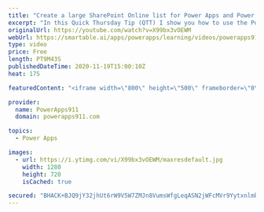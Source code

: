```yaml
---
title: "Create a large SharePoint Online list for Power Apps and Power Automate"
excerpt: "In this Quick Thursday Tip (QTT) I show you how to use the PowerShell script below to create a large SharePoint list for testing your Power Apps and Power Automate. Delegation, performance issues, and more are all things you can better learn when you have a large list at your disposal.  Learn PowerShell"
originalUrl: https://youtube.com/watch?v=X99bx3vOEWM
webUrl: https://smartable.ai/apps/powerapps/learning/videos/powerapps911-create-a-large-sharepoint-online-list-for-power-apps-and-power-automate/
type: video
price: Free
length: PT9M43S
publishedDateTime: 2020-11-19T15:00:10Z
heat: 175

featuredContent: "<iframe width=\"800\" height=\"500\" frameborder=\"0\" src=\"https://www.youtube.com/embed/X99bx3vOEWM\" allow=\"accelerometer; autoplay; encrypted-media; gyroscope; picture-in-picture\" allowfullscreen></iframe>"

provider:
  name: PowerApps911
  domain: powerapps911.com

topics:
  - Power Apps

images:
  - url: https://i.ytimg.com/vi/X99bx3vOEWM/maxresdefault.jpg
    width: 1280
    height: 720
    isCached: true

secured: "BHACK+BJQ9jY32jhUt6rW9V5W7ZMJn8VumsWfgLeqASN2jWFcMVr9YytxnlmbAK/N7G1lRutpzJN2ZpoDm044PCUWnjAbBemj5Q6RJvwgQ/A0A73XM8D6IKbcicEogbReHaEC24skqqtrAerqmbL4I+AUMCl0OrVSF5XZR/GwT7upz5hzMIsuxUejSvclvmkak0iHyLkFEdqMDJkVpvlM4hXZ6aLzm8kzYql522zH8oAl8I/gqzcE0g847SwKgJbR9sbboBS8VjoKK/7MharGjvhAORE+MPu2pZm9zvBwg054qsbNPQ2gYr9yxJJTNUDiDUJZGgXm4tzcxbO9mnyREi1Xr0qZtMz3dV0etEm3GLvEP5OYvIV4Dmhio7ayBdxAmeFQ58H4oEiYNeH2UcIT/rbD9EmQAFmTrWEHk1kRpM=;WByCCoCssIY/RyFVRkZm7g=="
---
```


